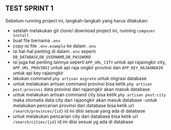 ## TEST SPRINT 1

Sebelum running project ini, langkah-langkah yang harus dilakukan:
- setelah melakukan git clone/ download project ini, running `composer install`
- buat file bernama `.env`
- copy isi file `.env.example` ke dalam `.env`
- isi hal-hal penting di dalam `.env` seperti `DB_DATABASE`,`DB_USERNAME`,`DB_PASSWORD`
- isi juga hal penting lainnya seperti `APP_URL_CITY` untuk api rajaongkir city, `APP_URL_PROVINSI` 
untuk api raja ongkir provinsi dan `APP_KEY_RAJAONGKIR` untuk api key rajaongkir
 - lakukan command `php artisan migrate` untuk migrasi database
 - untuk melakukan artisan command provinsi bisa ketik `php artisan post:provinsi` data provinsi dari rajaongkir 
akan masuk database
 - untuk melakukan artisan command city bisa ketik `php artisan post:city` maka otomatis data city dari rajaongkir 
 akan masuk database
 -untuk melakukan pencarian provinsi dari database bisa ketik url `/search/provinces/{id}` id ini diisi sesuai yang ada di database
 - untuk melakukan pencarian city dari database bisa ketik url `/search/cities/{id}` id ini diisi sesuai yg ada di database